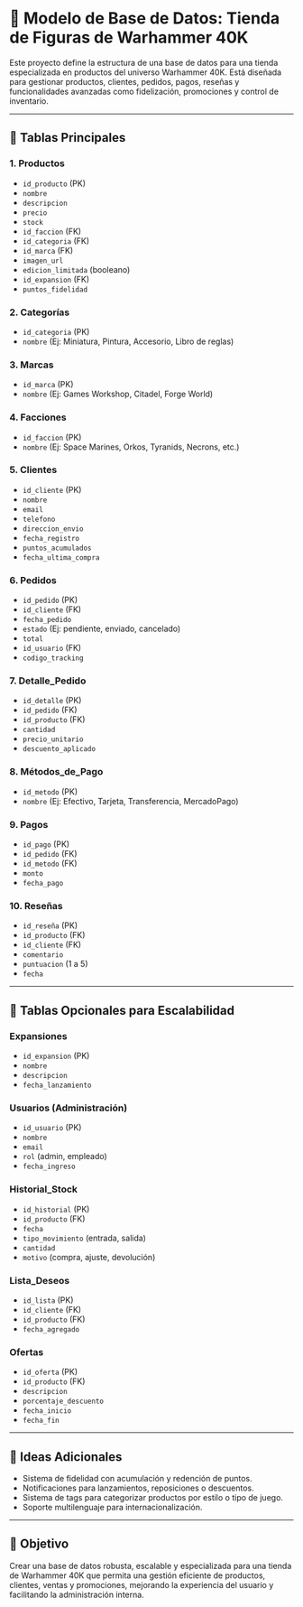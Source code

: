 # 🧱 Modelo de Base de Datos: Tienda de Figuras de Warhammer 40K

Este proyecto define la estructura de una base de datos para una tienda especializada en productos del universo Warhammer 40K. Está diseñada para gestionar productos, clientes, pedidos, pagos, reseñas y funcionalidades avanzadas como fidelización, promociones y control de inventario.

---

## 🔹 Tablas Principales

### 1. Productos
- `id_producto` (PK)
- `nombre`
- `descripcion`
- `precio`
- `stock`
- `id_faccion` (FK)
- `id_categoria` (FK)
- `id_marca` (FK)
- `imagen_url`
- `edicion_limitada` (booleano)
- `id_expansion` (FK)
- `puntos_fidelidad`

### 2. Categorías
- `id_categoria` (PK)
- `nombre` (Ej: Miniatura, Pintura, Accesorio, Libro de reglas)

### 3. Marcas
- `id_marca` (PK)
- `nombre` (Ej: Games Workshop, Citadel, Forge World)

### 4. Facciones
- `id_faccion` (PK)
- `nombre` (Ej: Space Marines, Orkos, Tyranids, Necrons, etc.)

### 5. Clientes
- `id_cliente` (PK)
- `nombre`
- `email`
- `telefono`
- `direccion_envio`
- `fecha_registro`
- `puntos_acumulados`
- `fecha_ultima_compra`

### 6. Pedidos
- `id_pedido` (PK)
- `id_cliente` (FK)
- `fecha_pedido`
- `estado` (Ej: pendiente, enviado, cancelado)
- `total`
- `id_usuario` (FK)
- `codigo_tracking`

### 7. Detalle_Pedido
- `id_detalle` (PK)
- `id_pedido` (FK)
- `id_producto` (FK)
- `cantidad`
- `precio_unitario`
- `descuento_aplicado`

### 8. Métodos_de_Pago
- `id_metodo` (PK)
- `nombre` (Ej: Efectivo, Tarjeta, Transferencia, MercadoPago)

### 9. Pagos
- `id_pago` (PK)
- `id_pedido` (FK)
- `id_metodo` (FK)
- `monto`
- `fecha_pago`

### 10. Reseñas
- `id_reseña` (PK)
- `id_producto` (FK)
- `id_cliente` (FK)
- `comentario`
- `puntuacion` (1 a 5)
- `fecha`

---

## 🎯 Tablas Opcionales para Escalabilidad

### Expansiones
- `id_expansion` (PK)
- `nombre`
- `descripcion`
- `fecha_lanzamiento`

### Usuarios (Administración)
- `id_usuario` (PK)
- `nombre`
- `email`
- `rol` (admin, empleado)
- `fecha_ingreso`

### Historial_Stock
- `id_historial` (PK)
- `id_producto` (FK)
- `fecha`
- `tipo_movimiento` (entrada, salida)
- `cantidad`
- `motivo` (compra, ajuste, devolución)

### Lista_Deseos
- `id_lista` (PK)
- `id_cliente` (FK)
- `id_producto` (FK)
- `fecha_agregado`

### Ofertas
- `id_oferta` (PK)
- `id_producto` (FK)
- `descripcion`
- `porcentaje_descuento`
- `fecha_inicio`
- `fecha_fin`

---

## 🧠 Ideas Adicionales

- Sistema de fidelidad con acumulación y redención de puntos.
- Notificaciones para lanzamientos, reposiciones o descuentos.
- Sistema de tags para categorizar productos por estilo o tipo de juego.
- Soporte multilenguaje para internacionalización.

---

## 📌 Objetivo

Crear una base de datos robusta, escalable y especializada para una tienda de Warhammer 40K que permita una gestión eficiente de productos, clientes, ventas y promociones, mejorando la experiencia del usuario y facilitando la administración interna.


